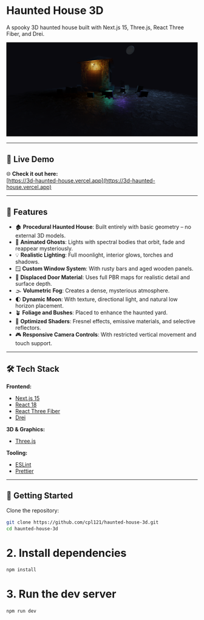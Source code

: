 # Haunted House 3D

A spooky 3D haunted house built with Next.js 15, Three.js, React Three Fiber, and Drei.

![Screenshot](./public/assets/screenshot.png)

---

## 🔗 Live Demo

🌐 **Check it out here:**  
[https://3d-haunted-house.vercel.app](https://3d-haunted-house.vercel.app)

---

## 🧩 Features

- 🏚️ **Procedural Haunted House**: Built entirely with basic geometry – no external 3D models.
- 👻 **Animated Ghosts**: Lights with spectral bodies that orbit, fade and reappear mysteriously.
- 💡 **Realistic Lighting**: Full moonlight, interior glows, torches and shadows.
- 🪟 **Custom Window System**: With rusty bars and aged wooden panels.
- 🚪 **Displaced Door Material**: Uses full PBR maps for realistic detail and surface depth.
- 🌫️ **Volumetric Fog**: Creates a dense, mysterious atmosphere.
- 🌓 **Dynamic Moon**: With texture, directional light, and natural low horizon placement.
- 🪴 **Foliage and Bushes**: Placed to enhance the haunted yard.
- 🔮 **Optimized Shaders**: Fresnel effects, emissive materials, and selective reflectors.
- 🎮 **Responsive Camera Controls**: With restricted vertical movement and touch support.

---

## 🛠️ Tech Stack

**Frontend:**
- [Next.js 15](https://nextjs.org/)
- [React 18](https://react.dev/)
- [React Three Fiber](https://docs.pmnd.rs/react-three-fiber/getting-started/introduction)
- [Drei](https://github.com/pmndrs/drei)

**3D & Graphics:**
- [Three.js](https://threejs.org/)

**Tooling:**
- [ESLint](https://eslint.org/)
- [Prettier](https://prettier.io/)

---

## 🚀 Getting Started

Clone the repository:

```bash
git clone https://github.com/cpl121/haunted-house-3d.git
cd haunted-house-3d
```
# 2. Install dependencies
```bash
npm install
```
# 3. Run the dev server
```bash
npm run dev
```
